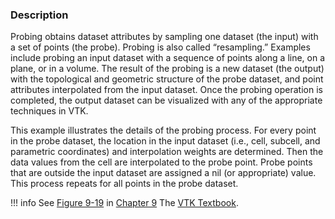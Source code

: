 ### Description

Probing obtains dataset attributes by sampling one dataset (the input) with a set of points (the probe). Probing is also called “resampling.” Examples include probing an input dataset with a sequence of points along a line, on a plane, or in a volume. The result of the probing is a new dataset (the output) with the topological and geometric structure of the probe dataset, and point attributes interpolated from the input dataset. Once the probing operation is completed, the output dataset can be visualized with any of the appropriate techniques in VTK.

This example illustrates the details of the probing process. For every point in the probe dataset, the location in the input dataset (i.e., cell, subcell, and parametric coordinates) and interpolation weights are determined. Then the data values from the cell are interpolated to the probe 
point. Probe points that are outside the input dataset are assigned a nil (or appropriate) value. This process repeats for all points in the probe dataset.

!!! info
    See [Figure 9-19](../../../VTKBook/09Chapter9/#Figure%209-19) in [Chapter 9](../../../VTKBook/09Chapter9) The [VTK Textbook](../../../VTKBook/01Chapter1).
